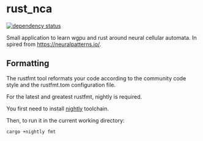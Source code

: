 # rust_nca

[![dependency status](https://deps.rs/repo/github/dsmtE/rust_nca/status.svg)](https://deps.rs/repo/github/dsmtE/rust_nca)

Small application to learn wgpu and rust around neural cellular automata. In spired from https://neuralpatterns.io/.

## Formatting

The rustfmt tool reformats your code according to the community code style and the rustfmt.tom configuration file.

For the latest and greatest rustfmt, nightly is required.

You first need to install [nightly](https://rust-lang.github.io/rustup/concepts/channels.html#working-with-nightly-rust) toolchain.

Then, to run it in the current working directory:
```bash
cargo +nightly fmt
```

